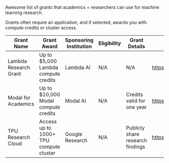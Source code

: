 Awesome list of grants that academics + researchers can use for machine learning research.

Grants often require an application, and if selected, awards you with compute credits or cluster access.

| Grant Name | Grant Award | Sponsoring Institution | Eligibility | Grant Details | Link |
| -------- | ------- | -------- | -------- | -------- | -------- |
|Lambda Research Grant | Up to $5,000 Lambda compute credits | Lambda AI | N/A | N/A | https://lambda.ai/research |
| Modal for Academics | Up to $10,000 Modal compute credits| Modal AI | N/A | Credits valid for one year | https://modal.com/academics |
| TPU Research Cloud | Access up to 1000+ TPU compute cluster | Google Research | N/A | Publicly share research findings | https://sites.research.google/trc/about/ |

